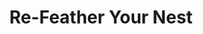 ---
title: "Re-Feather Your Nest"
url: /mount-vernon/re-feather-your-nest/
shop: Raumausstattung
---